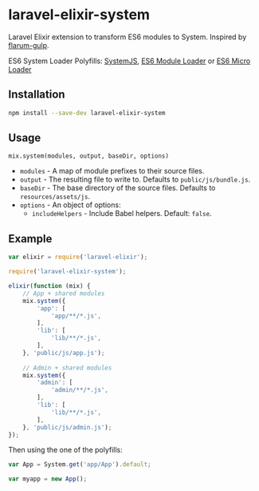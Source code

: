 # laravel-elixir-system

Laravel Elixir extension to transform ES6 modules to System. Inspired by [flarum-gulp](https://github.com/flarum/flarum-gulp).

ES6 System Loader Polyfills: [SystemJS](https://github.com/systemjs/systemjs), [ES6 Module Loader](https://github.com/ModuleLoader/es6-module-loader) or [ES6 Micro Loader](https://github.com/caridy/es6-micro-loader)


## Installation

```bash
npm install --save-dev laravel-elixir-system
```

## Usage

`mix.system(modules, output, baseDir, options)`

- `modules` - A map of module prefixes to their source files.
- `output` - The resulting file to write to. Defaults to `public/js/bundle.js`.
- `baseDir` - The base directory of the source files. Defaults to `resources/assets/js`.
- `options` - An object of options:
    - `includeHelpers` - Include Babel helpers. Default: `false`.

## Example

```javascript
var elixir = require('laravel-elixir');

require('laravel-elixir-system');

elixir(function (mix) {
    // App + shared modules
    mix.system({
        'app': [
            'app/**/*.js',
        ],
        'lib': [
            'lib/**/*.js',
        ],
    }, 'public/js/app.js');
    
    // Admin + shared modules
    mix.system({
        'admin': [
            'admin/**/*.js',
        ],
        'lib': [
            'lib/**/*.js',
        ],
    }, 'public/js/admin.js');
});
```

Then using the one of the polyfills:

```javascript
var App = System.get('app/App').default;

var myapp = new App();
```
